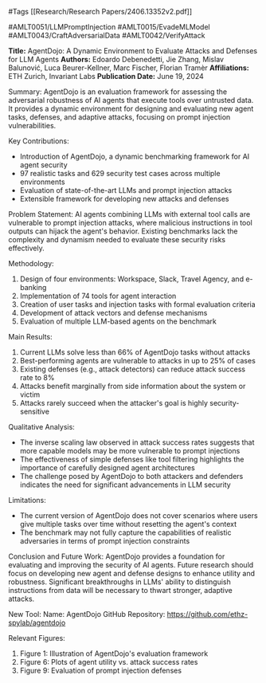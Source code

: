 #Tags
[[Research/Research Papers/2406.13352v2.pdf]]

#AMLT0051/LLMPromptInjection
#AMLT0015/EvadeMLModel
#AMLT0043/CraftAdversarialData
#AMLT0042/VerifyAttack

**Title:** AgentDojo: A Dynamic Environment to Evaluate Attacks and Defenses for LLM Agents
**Authors:** Edoardo Debenedetti, Jie Zhang, Mislav Balunović, Luca Beurer-Kellner, Marc Fischer, Florian Tramèr
**Affiliations:** ETH Zurich, Invariant Labs
**Publication Date:** June 19, 2024

Summary:
AgentDojo is an evaluation framework for assessing the adversarial robustness of AI agents that execute tools over untrusted data. It provides a dynamic environment for designing and evaluating new agent tasks, defenses, and adaptive attacks, focusing on prompt injection vulnerabilities.

Key Contributions:
- Introduction of AgentDojo, a dynamic benchmarking framework for AI agent security
- 97 realistic tasks and 629 security test cases across multiple environments
- Evaluation of state-of-the-art LLMs and prompt injection attacks
- Extensible framework for developing new attacks and defenses

Problem Statement:
AI agents combining LLMs with external tool calls are vulnerable to prompt injection attacks, where malicious instructions in tool outputs can hijack the agent's behavior. Existing benchmarks lack the complexity and dynamism needed to evaluate these security risks effectively.

Methodology:
1. Design of four environments: Workspace, Slack, Travel Agency, and e-banking
2. Implementation of 74 tools for agent interaction
3. Creation of user tasks and injection tasks with formal evaluation criteria
4. Development of attack vectors and defense mechanisms
5. Evaluation of multiple LLM-based agents on the benchmark

Main Results:
1. Current LLMs solve less than 66% of AgentDojo tasks without attacks
2. Best-performing agents are vulnerable to attacks in up to 25% of cases
3. Existing defenses (e.g., attack detectors) can reduce attack success rate to 8%
4. Attacks benefit marginally from side information about the system or victim
5. Attacks rarely succeed when the attacker's goal is highly security-sensitive

Qualitative Analysis:
- The inverse scaling law observed in attack success rates suggests that more capable models may be more vulnerable to prompt injections
- The effectiveness of simple defenses like tool filtering highlights the importance of carefully designed agent architectures
- The challenge posed by AgentDojo to both attackers and defenders indicates the need for significant advancements in LLM security

Limitations:
- The current version of AgentDojo does not cover scenarios where users give multiple tasks over time without resetting the agent's context
- The benchmark may not fully capture the capabilities of realistic adversaries in terms of prompt injection constraints

Conclusion and Future Work:
AgentDojo provides a foundation for evaluating and improving the security of AI agents. Future research should focus on developing new agent and defense designs to enhance utility and robustness. Significant breakthroughs in LLMs' ability to distinguish instructions from data will be necessary to thwart stronger, adaptive attacks.

New Tool:
Name: AgentDojo
GitHub Repository: https://github.com/ethz-spylab/agentdojo

Relevant Figures:
1. Figure 1: Illustration of AgentDojo's evaluation framework
2. Figure 6: Plots of agent utility vs. attack success rates
3. Figure 9: Evaluation of prompt injection defenses